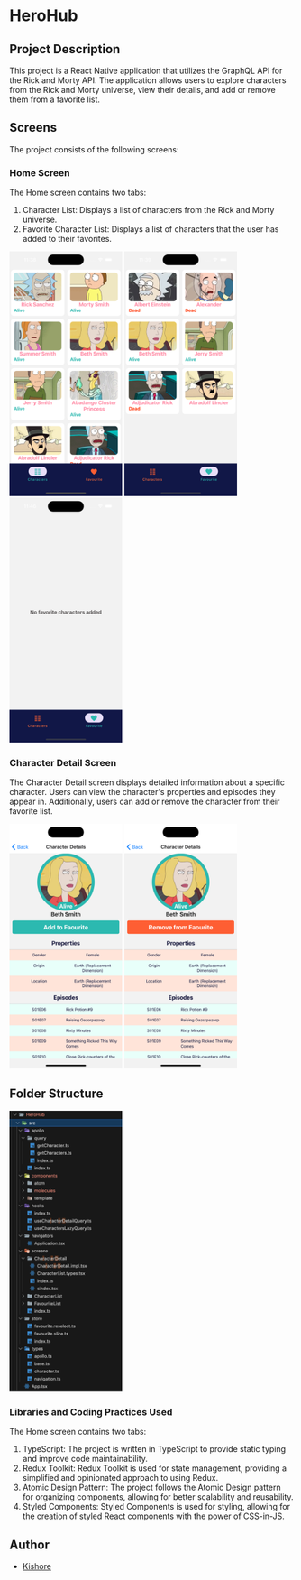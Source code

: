 # HeroHub

## Project Description

This project is a React Native application that utilizes the GraphQL API for the Rick and Morty API. The application allows users to explore characters from the Rick and Morty universe, view their details, and add or remove them from a favorite list.

## Screens

The project consists of the following screens:

### Home Screen

The Home screen contains two tabs:

1. Character List: Displays a list of characters from the Rick and Morty universe.
2. Favorite Character List: Displays a list of characters that the user has added to their favorites.

<img src="docs/CList.png" alt="alt text" width="200" />
<img src="docs/FavList.png" alt="alt text" width="200" />
<img src="docs/NoItemFound.png" alt="alt text" width="200" />

### Character Detail Screen

The Character Detail screen displays detailed information about a specific character. Users can view the character's properties and episodes they appear in. Additionally, users can add or remove the character from their favorite list.

<img src="docs/CD--Fav.png" alt="alt text" width="200" />
<img src="docs/SD-RF.png" alt="alt text" width="200" />

## Folder Structure

<img src="docs/Folder.png" alt="alt text" width="200" />

### Libraries and Coding Practices Used

The Home screen contains two tabs:

1. TypeScript: The project is written in TypeScript to provide static typing and improve code maintainability.
2. Redux Toolkit: Redux Toolkit is used for state management, providing a simplified and opinionated approach to using Redux.
3. Atomic Design Pattern: The project follows the Atomic Design pattern for organizing components, allowing for better scalability and reusability.
4. Styled Components: Styled Components is used for styling, allowing for the creation of styled React components with the power of CSS-in-JS.

## Author

- [Kishore](https://www.linkedin.com/in/kishore-raj-0169242a/)
